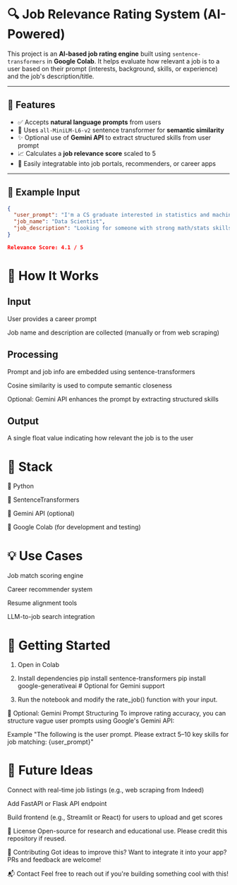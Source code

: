 # 🔍 Job Relevance Rating System (AI-Powered)

This project is an **AI-based job rating engine** built using `sentence-transformers` in **Google Colab**. It helps evaluate how relevant a job is to a user based on their prompt (interests, background, skills, or experience) and the job's description/title.

---

## 🌟 Features

- ✅ Accepts **natural language prompts** from users
- 🧠 Uses `all-MiniLM-L6-v2` sentence transformer for **semantic similarity**
- ✨ Optional use of **Gemini API** to extract structured skills from user prompt
- 📈 Calculates a **job relevance score** scaled to 5
- 🔄 Easily integratable into job portals, recommenders, or career apps

---

## 🧪 Example Input

```json
{
  "user_prompt": "I'm a CS graduate interested in statistics and machine learning. I've built projects like fraud detection and used car price prediction.",
  "job_name": "Data Scientist",
  "job_description": "Looking for someone with strong math/stats skills, data analysis, and experience with real-world ML projects."
}

Relevance Score: 4.1 / 5
```
# 📁 How It Works
 ## Input

User provides a career prompt

Job name and description are collected (manually or from web scraping)

## Processing

Prompt and job info are embedded using sentence-transformers

Cosine similarity is used to compute semantic closeness

Optional: Gemini API enhances the prompt by extracting structured skills

## Output

A single float value indicating how relevant the job is to the user

# 🧱 Stack

🐍 Python

🤗 SentenceTransformers

🧠 Gemini API (optional)

📓 Google Colab (for development and testing)

# 💡 Use Cases

Job match scoring engine

Career recommender system

Resume alignment tools

LLM-to-job search integration

# 🚀 Getting Started

1. Open in Colab

2. Install dependencies
pip install sentence-transformers
pip install google-generativeai  # Optional for Gemini support

3. Run the notebook and modify the rate_job() function with your input.

   
📌 Optional: Gemini Prompt Structuring
To improve rating accuracy, you can structure vague user prompts using Google's Gemini API:


 Example
"The following is the user prompt. Please extract 5–10 key skills for job matching: {user_prompt}"


# 🤖 Future Ideas
Connect with real-time job listings (e.g., web scraping from Indeed)

Add FastAPI or Flask API endpoint

Build frontend (e.g., Streamlit or React) for users to upload and get scores

📝 License
Open-source for research and educational use. Please credit this repository if reused.

🙌 Contributing
Got ideas to improve this? Want to integrate it into your app? PRs and feedback are welcome!

📬 Contact
Feel free to reach out if you're building something cool with this!

